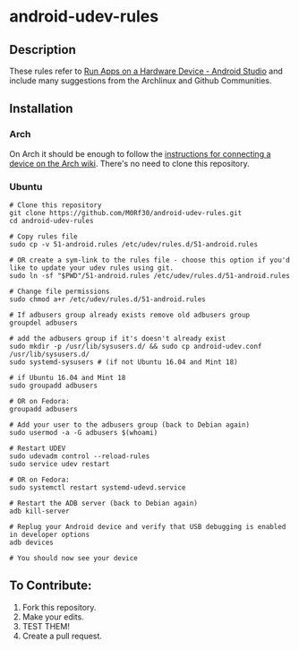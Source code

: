 # android-udev-rules

## Description

These rules refer to [Run Apps on a Hardware Device - Android Studio](https://developer.android.com/studio/run/device.html) and include many suggestions from the Archlinux and Github Communities.


## Installation

### Arch

On Arch it should be enough to follow the [instructions for connecting a device on the Arch wiki](https://wiki.archlinux.org/index.php/Android_Debug_Bridge). There's no need to clone this repository.


### Ubuntu

    # Clone this repository
    git clone https://github.com/M0Rf30/android-udev-rules.git
    cd android-udev-rules
    
    # Copy rules file
    sudo cp -v 51-android.rules /etc/udev/rules.d/51-android.rules
    
    # OR create a sym-link to the rules file - choose this option if you'd like to update your udev rules using git.
    sudo ln -sf "$PWD"/51-android.rules /etc/udev/rules.d/51-android.rules
    
    # Change file permissions
    sudo chmod a+r /etc/udev/rules.d/51-android.rules
    
    # If adbusers group already exists remove old adbusers group
    groupdel adbusers
    
    # add the adbusers group if it's doesn't already exist
    sudo mkdir -p /usr/lib/sysusers.d/ && sudo cp android-udev.conf /usr/lib/sysusers.d/
    sudo systemd-sysusers # (if not Ubuntu 16.04 and Mint 18)
    
    # if Ubuntu 16.04 and Mint 18
    sudo groupadd adbusers
    
    # OR on Fedora:
    groupadd adbusers
    
    # Add your user to the adbusers group (back to Debian again)
    sudo usermod -a -G adbusers $(whoami)
    
    # Restart UDEV
    sudo udevadm control --reload-rules
    sudo service udev restart
    
    # OR on Fedora:
    sudo systemctl restart systemd-udevd.service
    
    # Restart the ADB server (back to Debian again)
    adb kill-server
    
    # Replug your Android device and verify that USB debugging is enabled in developer options
    adb devices
    
    # You should now see your device

## To Contribute:

1. Fork this repository.
2. Make your edits.
3. TEST THEM!
4. Create a pull request.
